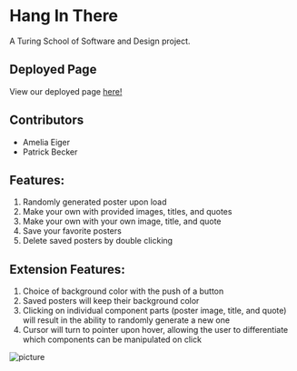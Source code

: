 # Hang In There

A Turing School of Software and Design project.

## Deployed Page 

View our deployed page [here!](https://ameliaeiger.github.io/hang-in-there-boilerplate/)

## Contributors

- Amelia Eiger
- Patrick Becker

## Features:

1. Randomly generated poster upon load
2. Make your own with provided images, titles, and quotes
3. Make your own with your own image, title, and quote
4. Save your favorite posters
5. Delete saved posters by double clicking

## Extension Features:

1. Choice of background color with the push of a button
2. Saved posters will keep their background color
3. Clicking on individual component parts (poster image, title, and quote) will result in the ability to randomly generate a new one
4. Cursor will turn to pointer upon hover, allowing the user to differentiate which components can be manipulated on click


![picture](https://imgur.com/ZbTACz7.png)
